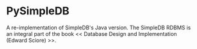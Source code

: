 # PySimpleDB

A re-implementation of SimpleDB's Java version. The SimpleDB RDBMS is an integral part of the book << Database Design and Implementation (Edward Sciore) >>.
